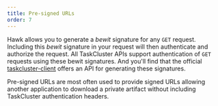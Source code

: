 ```yaml
---
title: Pre-signed URLs
order: 7
---
```


Hawk allows you to generate a _bewit_ signature for any `GET` request. Including
this _bewit_ signature in your request will then authenticate and authorize the
request. All TaskCluster APIs support authentication of `GET` requests using
these bewit signatures. And you'll find that the official
[taskcluster-client](https://github.com/taskcluster/taskcluster-client)
offers an API for generating these signatures.

Pre-signed URLs are most often used to provide signed URLs allowing another
application to download a private artifact without including TaskCluster
authentication headers.

